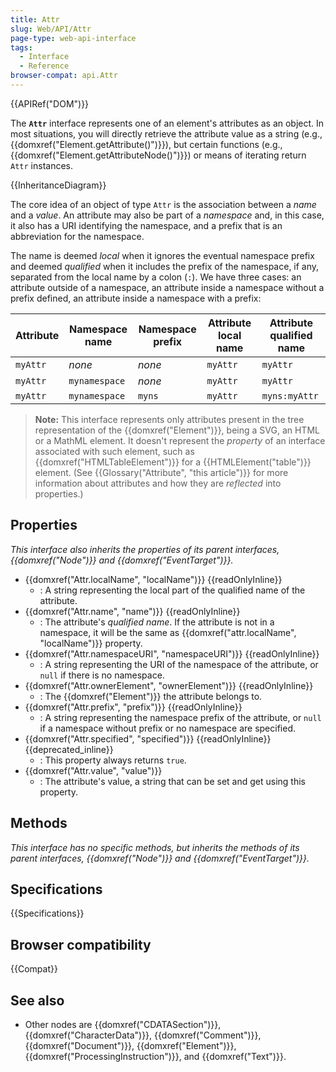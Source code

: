 ```yaml
---
title: Attr
slug: Web/API/Attr
page-type: web-api-interface
tags:
  - Interface
  - Reference
browser-compat: api.Attr
---
```

{{APIRef("DOM")}}

The **`Attr`** interface represents one of an element's attributes as an object. In most situations, you will directly retrieve the attribute value as a string (e.g., {{domxref("Element.getAttribute()")}}), but certain functions (e.g., {{domxref("Element.getAttributeNode()")}}) or means of iterating return `Attr` instances.

{{InheritanceDiagram}}

The core idea of an object of type `Attr` is the association between a _name_ and a _value_. An attribute may also be part of a _namespace_ and, in this case, it also has a URI identifying the namespace, and a prefix that is an abbreviation for the namespace.

The name is deemed _local_ when it ignores the eventual namespace prefix and deemed _qualified_ when it includes the prefix of the namespace, if any, separated from the local name by a colon (`:`). We have three cases: an attribute outside of a namespace, an attribute inside a namespace without a prefix defined, an attribute inside a namespace with a prefix:

| Attribute | Namespace name | Namespace prefix | Attribute local name | Attribute qualified name |
|-----------|----------------|------------------|----------------------|--------------------------|
| `myAttr`  | _none_         | _none_           | `myAttr`             | `myAttr`                 |
| `myAttr`  | `mynamespace`  | _none_           | `myAttr`             | `myAttr`                 |
| `myAttr`  | `mynamespace`  | `myns`           | `myAttr`             | `myns:myAttr`            |

> **Note:** This interface represents only attributes present in the tree representation of the {{domxref("Element")}}, being a SVG, an HTML or a MathML element. It doesn't represent the _property_ of an interface associated with such element, such as {{domxref("HTMLTableElement")}} for a {{HTMLElement("table")}} element. (See {{Glossary("Attribute", "this article")}} for more information about attributes and how they are _reflected_ into properties.)

## Properties

_This interface also inherits the properties of its parent interfaces, {{domxref("Node")}} and {{domxref("EventTarget")}}._

- {{domxref("Attr.localName", "localName")}} {{readOnlyInline}}
  - : A string representing the local part of the qualified name of the attribute.
- {{domxref("Attr.name", "name")}} {{readOnlyInline}}
  - : The attribute's _qualified name_. If the attribute is not in a namespace, it will be the same as {{domxref("attr.localName", "localName")}} property.
- {{domxref("Attr.namespaceURI", "namespaceURI")}} {{readOnlyInline}}
  - : A string representing the URI of the namespace of the attribute, or `null` if there is no namespace.
- {{domxref("Attr.ownerElement", "ownerElement")}} {{readOnlyInline}}
  - : The {{domxref("Element")}} the attribute belongs to.
- {{domxref("Attr.prefix", "prefix")}} {{readOnlyInline}}
  - : A string representing the namespace prefix of the attribute, or `null` if a namespace without prefix or no namespace are specified.
- {{domxref("Attr.specified", "specified")}} {{readOnlyInline}}{{deprecated_inline}}
  - : This property always returns `true`.
- {{domxref("Attr.value", "value")}}
  - : The attribute's value, a string that can be set and get using this property.

## Methods

_This interface has no specific methods, but inherits the methods of its parent interfaces, {{domxref("Node")}} and {{domxref("EventTarget")}}._

## Specifications

{{Specifications}}

## Browser compatibility

{{Compat}}

## See also

- Other nodes are {{domxref("CDATASection")}}, {{domxref("CharacterData")}}, {{domxref("Comment")}}, {{domxref("Document")}}, {{domxref("Element")}}, {{domxref("ProcessingInstruction")}}, and {{domxref("Text")}}.
